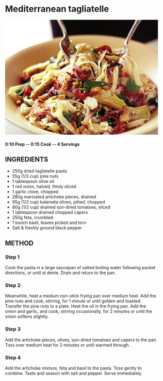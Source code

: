# Mediterranean tagliatelle
![](https://raw.githubusercontent.com/fuzzwah/recipes/images/pics/Mediterranean_tagliatelle.jpg)
#### 0:10 Prep -- 0:15 Cook -- 4 Servings
## INGREDIENTS
* 250g dried tagliatelle pasta
* 55g (1/3 cup) pine nuts
* 1 tablespoon olive oil
* 1 red onion, halved, thinly sliced
* 1 garlic clove, chopped
* 280g marinated artichoke pieces, drained
* 95g (1/2 cup) kalamata olives, pitted, chopped
* 80g (1/2 cup) drained sun-dried tomatoes, sliced
* 1 tablespoon drained chopped capers
* 250g feta, crumbled
* 1 bunch basil, leaves picked and torn
* Salt & freshly ground black pepper
## METHOD
### Step 1
Cook the pasta in a large saucepan of salted boiling water following packet directions, or until al dente. Drain and return to the pan.
### Step 2
Meanwhile, heat a medium non-stick frying pan over medium heat. Add the pine nuts and cook, stirring, for 1 minute or until golden and toasted. Transfer the pine nuts to a plate. Heat the oil in the frying pan. Add the onion and garlic, and cook, stirring occasionally, for 2 minutes or until the onion softens slightly.
### Step 3
Add the artichoke pieces, olives, sun-dried tomatoes and capers to the pan. Toss over medium heat for 2 minutes or until warmed through.
### Step 4
Add the artichoke mixture, feta and basil to the pasta. Toss gently to combine. Taste and season with salt and pepper. Serve immediately.
